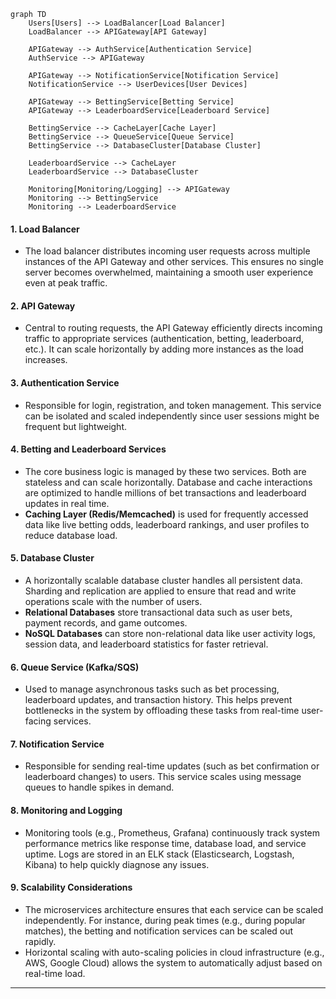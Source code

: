 

```mermaid
graph TD
    Users[Users] --> LoadBalancer[Load Balancer]
    LoadBalancer --> APIGateway[API Gateway]

    APIGateway --> AuthService[Authentication Service]
    AuthService --> APIGateway

    APIGateway --> NotificationService[Notification Service]
    NotificationService --> UserDevices[User Devices]

    APIGateway --> BettingService[Betting Service]
    APIGateway --> LeaderboardService[Leaderboard Service]

    BettingService --> CacheLayer[Cache Layer]
    BettingService --> QueueService[Queue Service]
    BettingService --> DatabaseCluster[Database Cluster]

    LeaderboardService --> CacheLayer
    LeaderboardService --> DatabaseCluster

    Monitoring[Monitoring/Logging] --> APIGateway
    Monitoring --> BettingService
    Monitoring --> LeaderboardService

```

#### 1. **Load Balancer**

- The load balancer distributes incoming user requests across multiple instances of the API Gateway and other services. This ensures no single server becomes overwhelmed, maintaining a smooth user experience even at peak traffic.

#### 2. **API Gateway**

- Central to routing requests, the API Gateway efficiently directs incoming traffic to appropriate services (authentication, betting, leaderboard, etc.). It can scale horizontally by adding more instances as the load increases.

#### 3. **Authentication Service**

- Responsible for login, registration, and token management. This service can be isolated and scaled independently since user sessions might be frequent but lightweight.

#### 4. **Betting and Leaderboard Services**

- The core business logic is managed by these two services. Both are stateless and can scale horizontally. Database and cache interactions are optimized to handle millions of bet transactions and leaderboard updates in real time.
- **Caching Layer (Redis/Memcached)** is used for frequently accessed data like live betting odds, leaderboard rankings, and user profiles to reduce database load.

#### 5. **Database Cluster**

- A horizontally scalable database cluster handles all persistent data. Sharding and replication are applied to ensure that read and write operations scale with the number of users.
- **Relational Databases** store transactional data such as user bets, payment records, and game outcomes.
- **NoSQL Databases** can store non-relational data like user activity logs, session data, and leaderboard statistics for faster retrieval.

#### 6. **Queue Service (Kafka/SQS)**

- Used to manage asynchronous tasks such as bet processing, leaderboard updates, and transaction history. This helps prevent bottlenecks in the system by offloading these tasks from real-time user-facing services.

#### 7. **Notification Service**

- Responsible for sending real-time updates (such as bet confirmation or leaderboard changes) to users. This service scales using message queues to handle spikes in demand.

#### 8. **Monitoring and Logging**

- Monitoring tools (e.g., Prometheus, Grafana) continuously track system performance metrics like response time, database load, and service uptime. Logs are stored in an ELK stack (Elasticsearch, Logstash, Kibana) to help quickly diagnose any issues.

#### 9. **Scalability Considerations**

- The microservices architecture ensures that each service can be scaled independently. For instance, during peak times (e.g., during popular matches), the betting and notification services can be scaled out rapidly.
- Horizontal scaling with auto-scaling policies in cloud infrastructure (e.g., AWS, Google Cloud) allows the system to automatically adjust based on real-time load.

---

